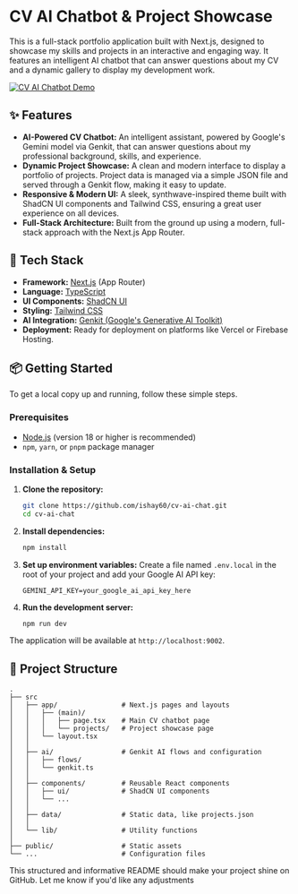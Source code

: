 # CV AI Chatbot & Project Showcase

This is a full-stack portfolio application built with Next.js, designed to showcase my skills and projects in an interactive and engaging way. It features an intelligent AI chatbot that can answer questions about my CV and a dynamic gallery to display my development work.

[![CV AI Chatbot Demo](https://placehold.co/800x400.png?text=Project+Screenshot)](https://your-live-demo-url.com)

## ✨ Features

- **AI-Powered CV Chatbot:** An intelligent assistant, powered by Google's Gemini model via Genkit, that can answer questions about my professional background, skills, and experience.
- **Dynamic Project Showcase:** A clean and modern interface to display a portfolio of projects. Project data is managed via a simple JSON file and served through a Genkit flow, making it easy to update.
- **Responsive & Modern UI:** A sleek, synthwave-inspired theme built with ShadCN UI components and Tailwind CSS, ensuring a great user experience on all devices.
- **Full-Stack Architecture:** Built from the ground up using a modern, full-stack approach with the Next.js App Router.

## 🚀 Tech Stack

- **Framework:** [Next.js](https://nextjs.org/) (App Router)
- **Language:** [TypeScript](https://www.typescriptlang.org/)
- **UI Components:** [ShadCN UI](https://ui.shadcn.com/)
- **Styling:** [Tailwind CSS](https://tailwindcss.com/)
- **AI Integration:** [Genkit (Google's Generative AI Toolkit)](https://firebase.google.com/docs/genkit)
- **Deployment:** Ready for deployment on platforms like Vercel or Firebase Hosting.

## 📦 Getting Started

To get a local copy up and running, follow these simple steps.

### Prerequisites

- [Node.js](https://nodejs.org/en/) (version 18 or higher is recommended)
- `npm`, `yarn`, or `pnpm` package manager

### Installation & Setup

1.  **Clone the repository:**
    ```sh
    git clone https://github.com/ishay60/cv-ai-chat.git
    cd cv-ai-chat
    ```

2.  **Install dependencies:**
    ```sh
    npm install
    ```

3.  **Set up environment variables:**
    Create a file named `.env.local` in the root of your project and add your Google AI API key:
    ```env
    GEMINI_API_KEY=your_google_ai_api_key_here
    ```

4.  **Run the development server:**
    ```sh
    npm run dev
    ```

The application will be available at `http://localhost:9002`.

## 📂 Project Structure

```
.
├── src
│   ├── app/                # Next.js pages and layouts
│   │   ├── (main)/
│   │   │   ├── page.tsx    # Main CV chatbot page
│   │   │   └── projects/   # Project showcase page
│   │   └── layout.tsx
│   │
│   ├── ai/                 # Genkit AI flows and configuration
│   │   ├── flows/
│   │   └── genkit.ts
│   │
│   ├── components/         # Reusable React components
│   │   ├── ui/             # ShadCN UI components
│   │   └── ...
│   │
│   ├── data/               # Static data, like projects.json
│   │
│   └── lib/                # Utility functions
│
├── public/                 # Static assets
└── ...                     # Configuration files
```

This structured and informative README should make your project shine on GitHub. Let me know if you'd like any adjustments